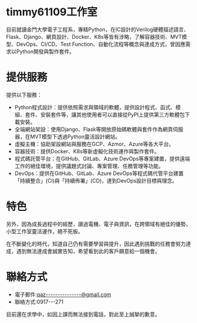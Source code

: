# timmy61109工作室
目前就讀金門大學電子工程系，專精Python，在IC設計的Verilog硬體描述語言、Flask、Django、網頁設計、Docker、K8s等皆有涉略，了解容器技術、MVT模型、DevOps、CI/CD、Test Function、自動化流程等概念與達成方式，曾因應需求以Python開發與製作套件。

# 提供服務
提供以下服務：

- Python程式設計：提供依照需求與領域的軟體，提供設計程式、函式、模組、套件、安裝套件等，讓其他使用者可以直接從PyPI上提供第三方軟體包下載安裝。
- 全端網站架設：使用Django、Flask等開放原始碼軟體與套件作為網頁伺服器，在MVT模型下透過Python靈活設計網站。
- 虛擬主機：協助架設網站與服務在GCP、Azmor、Azure等各大平台。
- 容器技術：提供Docker、K8s等新虛擬化技術運作與製作套件。
- 程式碼託管平台：在GitHub、GitLab、Azure DevOps等專案建置，提供遠端工作的絕佳環境，提供議題式討論、專案管理、任務管理等功能。
- DevOps：提供在GitHub、GitLab、Azure DevOps等程式碼代管平台建置「持續整合」(CI)與「持續佈署」(CD)，達到DevOps設計目標與理念。

# 特色
另外，因為成長過程中的經歷，讀過電機、電子與資訊，在跨領域有絕佳的優勢，小型工作室靈活運作，絕不死板。

在不斷變化的時代，知道自己仍有需要學習與提升，因此遇到挑戰的任務會努力達成，遇到無法達成會誠實告知，希望看到此的客戶願意給一個機會。

# 聯絡方式

- 電子郵件:qaz---------------@gmail.com
- 聯絡方式:0917---271

目前還在求學中，如因上課而無法接到電話，對此至上誠摯的歉意。
